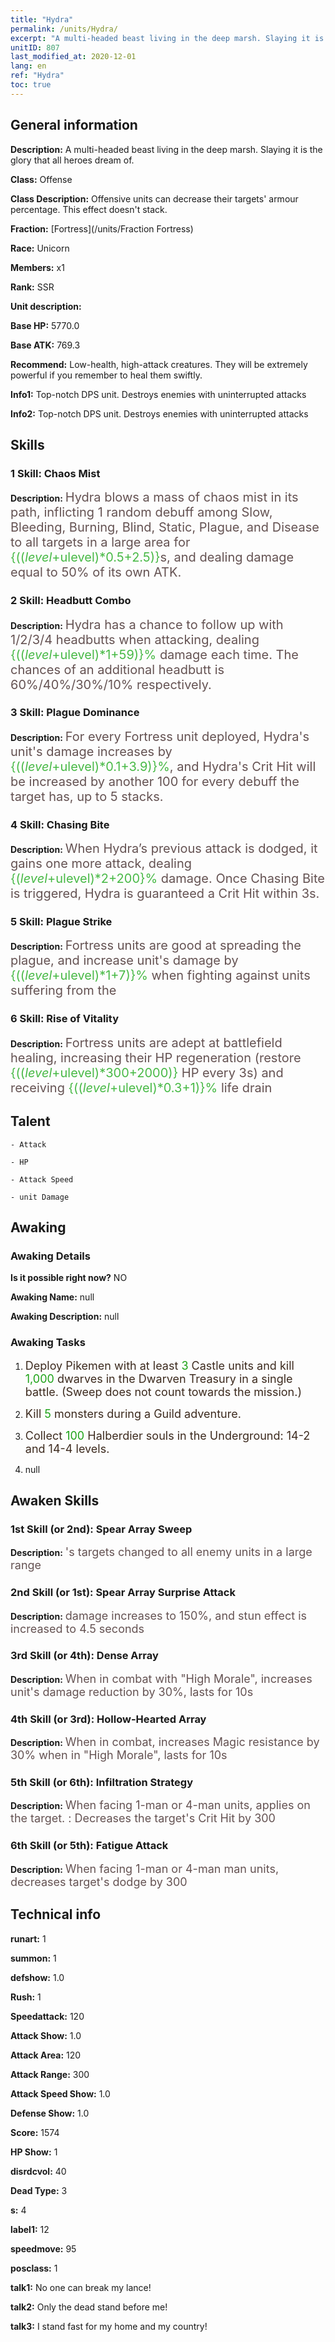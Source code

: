 ```yaml
---
title: "Hydra"
permalink: /units/Hydra/
excerpt: "A multi-headed beast living in the deep marsh. Slaying it is the glory that all heroes dream of."
unitID: 807
last_modified_at: 2020-12-01
lang: en
ref: "Hydra"
toc: true
---
```

## General information
 **Description:** A multi-headed beast living in the deep marsh. Slaying it is the glory that all heroes dream of.

 **Class:** Offense

 **Class Description:** Offensive units can decrease their targets' armour percentage. This effect doesn't stack.

 **Fraction:** [Fortress](/units/Fraction Fortress)

 **Race:** Unicorn

 **Members:** x1

 **Rank:** SSR

 **Unit description:** 

 **Base HP:** 5770.0

 **Base ATK:** 769.3

 **Recommend:** Low-health, high-attack creatures. They will be extremely powerful if you remember to heal them swiftly.

 **Info1:** Top-notch DPS unit. Destroys enemies with uninterrupted attacks

 **Info2:** Top-notch DPS unit. Destroys enemies with uninterrupted attacks

## Skills
### 1 Skill: Chaos Mist
 **Description:** <span style="color: #645252;font-size:20px">Hydra blows a mass of chaos mist in its path, inflicting 1 random debuff among Slow, Bleeding, Burning, Blind, Static, Plague, and Disease to all targets in a large area for </span><span style="color: black"><span style="color: #48b946;font-size:20px">{(($level+$ulevel)*0.5+2.5)}</span><span style="color: black"><span style="color: #645252;font-size:20px">s, and dealing damage equal to 50% of its own ATK.</span><span style="color: black">

### 2 Skill: Headbutt Combo
 **Description:** <span style="color: #645252;font-size:20px">Hydra has a chance to follow up with 1/2/3/4 headbutts when attacking, dealing </span><span style="color: black"><span style="color: #48b946;font-size:20px">{(($level+$ulevel)*1+59)}%</span><span style="color: black"><span style="color: #645252;font-size:20px"> damage each time. The chances of an additional headbutt is 60%/40%/30%/10% respectively.</span><span style="color: black">

### 3 Skill: Plague Dominance
 **Description:** <span style="color: #645252;font-size:20px">For every Fortress unit deployed, Hydra's unit's damage increases by </span><span style="color: black"><span style="color: #48b946;font-size:20px">{(($level+$ulevel)*0.1+3.9)}%</span><span style="color: black"><span style="color: #645252;font-size:20px">, and Hydra's Crit Hit will be increased by another 100 for every debuff the target has, up to 5 stacks.</span><span style="color: black">

### 4 Skill: Chasing Bite
 **Description:** <span style="color: #645252;font-size:20px">When Hydra’s previous attack is dodged, it gains one more attack, dealing </span><span style="color: black"><span style="color: #48b946;font-size:20px">{($level+$ulevel)*2+200}%</span><span style="color: black"><span style="color: #645252;font-size:20px"> damage. Once Chasing Bite is triggered, Hydra is guaranteed a Crit Hit within 3s.</span><span style="color: black">

### 5 Skill: Plague Strike
 **Description:** <span style="color: #645252;font-size:20px">Fortress units are good at spreading the plague, and increase unit's damage by </span><span style="color: black"><span style="color: #48b946;font-size:20px">{(($level+$ulevel)*1+7)}%</span><span style="color: black"><span style="color: #645252;font-size:20px"> when fighting against units suffering from the <plague></span><span style="color: black">

### 6 Skill: Rise of Vitality
 **Description:** <span style="color: #645252;font-size:20px">Fortress units are adept at battlefield healing, increasing their HP regeneration (restore </span><span style="color: black"><span style="color: #48b946;font-size:20px">{(($level+$ulevel)*300+2000)}</span><span style="color: black"><span style="color: #645252;font-size:20px"> HP every 3s) and receiving </span><span style="color: black"><span style="color: #48b946;font-size:20px">{(($level+$ulevel)*0.3+1)}%</span><span style="color: black"><span style="color: #645252;font-size:20px"> life drain</span><span style="color: black">

## Talent

    - Attack

    - HP

    - Attack Speed

    - unit Damage

## Awaking
### Awaking Details
 **Is it possible right now?** NO

 **Awaking Name:** null

 **Awaking Description:** null

### Awaking Tasks
 1. <span style="color: #3c2a1e;font-size:18px">Deploy Pikemen with at least </span><span style="color: #1ca216;font-size:18px">3</span><span style="color: #3c2a1e;font-size:18px"> Castle units and kill </span><span style="color: #1ca216;font-size:18px">1,000</span><span style="color: #3c2a1e;font-size:18px"> dwarves in the Dwarven Treasury in a single battle. (Sweep does not count towards the mission.)</span>

 2. <span style="color: #3c2a1e;font-size:18px">Kill </span><span style="color: #1ca216;font-size:18px">5</span><span style="color: #3c2a1e;font-size:18px"> monsters during a Guild adventure.</span>

 3. <span style="color: #3c2a1e;font-size:18px">Collect </span><span style="color: #1ca216;font-size:18px">100</span><span style="color: #3c2a1e;font-size:18px"> Halberdier souls in the Underground: 14-2 and 14-4 levels.</span>

 4. null

## Awaken Skills

### 1st Skill (or 2nd): Spear Array Sweep
 **Description:** <span style="color: #48b946;font-size:18px"><Spear Array></span><span style="color: #645252;font-size:18px">'s targets changed to all enemy units in a large range</span>

### 2nd Skill (or 1st): Spear Array Surprise Attack
 **Description:** <span style="color: #48b946;font-size:18px"><Spear Array></span><span style="color: #645252;font-size:18px"> damage increases to 150%, and stun effect is increased to 4.5 seconds</span>

### 3rd Skill (or 4th): Dense Array
 **Description:** <span style="color: #48b946;font-size:18px"><Leadership></span><span style="color: #645252;font-size:18px">When in combat with \"High Morale\", increases unit's damage reduction by 30%, lasts for 10s</span>

### 4th Skill (or 3rd): Hollow-Hearted Array
 **Description:** <span style="color: #48b946;font-size:18px"><Leadership></span><span style="color: #645252;font-size:18px">When in combat, increases Magic resistance by 30% when in \"High Morale\", lasts for 10s</span>

### 5th Skill (or 6th): Infiltration Strategy
 **Description:** <span style="color: #48b946;font-size:18px"><Dragon Slaying></span><span style="color: #645252;font-size:18px">When facing 1-man or 4-man units, applies <deterrence> on the target. <Deterrence>: Decreases the target's Crit Hit by 300</span>

### 6th Skill (or 5th): Fatigue Attack
 **Description:** <span style="color: #48b946;font-size:18px"><Dragon Slaying></span><span style="color: #645252;font-size:18px">When facing 1-man or 4-man man units, decreases target's dodge by 300</span>

## Technical info
 **runart:** 1

 **summon:** 1

 **defshow:** 1.0

 **Rush:** 1

 **Speedattack:** 120

 **Attack Show:** 1.0

 **Attack Area:** 120

 **Attack Range:** 300

 **Attack Speed Show:** 1.0

 **Defense Show:** 1.0

 **Score:** 1574

 **HP Show:** 1

 **disrdcvol:** 40

 **Dead Type:** 3

 **s:** 4

 **label1:** 12

 **speedmove:** 95

 **posclass:** 1

 **talk1:** No one can break my lance!

 **talk2:** Only the dead stand before me!

 **talk3:** I stand fast for my home and my country!


